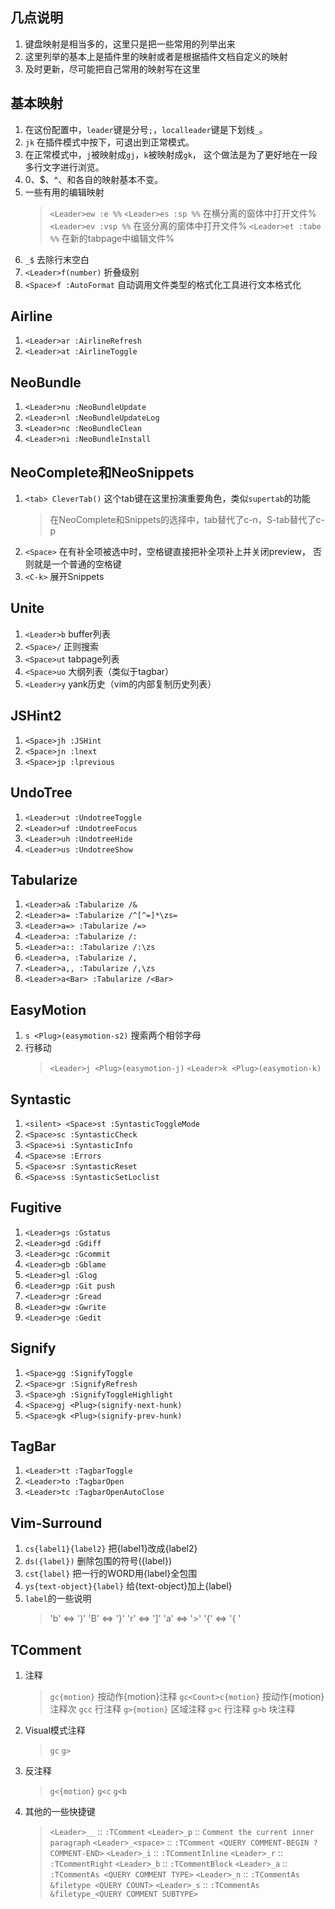 ## 几点说明
1. 键盘映射是相当多的，这里只是把一些常用的列举出来
2. 这里列举的基本上是插件里的映射或者是根据插件文档自定义的映射
3. 及时更新，尽可能把自己常用的映射写在这里

## 基本映射
1. 在这份配置中，`leader`键是分号`;`，`localleader`键是下划线`_`。
1. `jk` 在插件模式中按下，可退出到正常模式。
1. 在正常模式中，`j`被映射成`gj`，`k`被映射成`gk`，
这个做法是为了更好地在一段多行文字进行浏览。
1. 0、$、^、<HOME>和<END>各自的映射基本不变。
1. 一些有用的编辑映射
   > `<Leader>ew :e %%`
   > `<Leader>es :sp %%` 在横分离的窗体中打开文件%
   > `<Leader>ev :vsp %%` 在竖分离的窗体中打开文件%
   > `<Leader>et :tabe %%` 在新的tabpage中编辑文件%
1. `_$` 去除行末空白
1. `<Leader>f(number)` 折叠级别
1. `<Space>f :AutoFormat` 自动调用文件类型的格式化工具进行文本格式化

## Airline
1. `<Leader>ar :AirlineRefresh`
1. `<Leader>at :AirlineToggle`

## NeoBundle
1. `<Leader>nu :NeoBundleUpdate`
1. `<Leader>nl :NeoBundleUpdateLog`
1. `<Leader>nc :NeoBundleClean`
1. `<Leader>ni :NeoBundleInstall`

## NeoComplete和NeoSnippets
1. `<tab> CleverTab()` 这个tab键在这里扮演重要角色，类似`supertab`的功能
    > 在NeoComplete和Snippets的选择中，tab替代了c-n，S-tab替代了c-p
1. `<Space>` 在有补全项被选中时，空格键直接把补全项补上并关闭preview，
否则就是一个普通的空格键
1. `<C-k>` 展开Snippets

## Unite
1. `<Leader>b` buffer列表
1. `<Space>/` 正则搜索
1. `<Space>ut` tabpage列表
1. `<Space>uo` 大纲列表（类似于tagbar）
1. `<Leader>y` yank历史（vim的内部复制历史列表）

## JSHint2
1. `<Space>jh :JSHint`
1. `<Space>jn :lnext`
1. `<Space>jp :lprevious`

## UndoTree
1. `<Leader>ut :UndotreeToggle`
1. `<Leader>uf :UndotreeFocus`
1. `<Leader>uh :UndotreeHide`
1. `<Leader>us :UndotreeShow`

## Tabularize
1. `<Leader>a& :Tabularize /&`
1. `<Leader>a= :Tabularize /^[^=]*\zs=`
1. `<Leader>a=> :Tabularize /=>`
1. `<Leader>a: :Tabularize /:`
1. `<Leader>a:: :Tabularize /:\zs`
1. `<Leader>a, :Tabularize /,`
1. `<Leader>a,, :Tabularize /,\zs`
1. `<Leader>a<Bar> :Tabularize /<Bar>`

## EasyMotion
1. `s <Plug>(easymotion-s2)` 搜索两个相邻字母
1. 行移动
    >  `<Leader>j <Plug>(easymotion-j)`
    >  `<Leader>k <Plug>(easymotion-k)`

## Syntastic
1. `<silent> <Space>st :SyntasticToggleMode`
1. `<Space>sc :SyntasticCheck`
1. `<Space>si :SyntasticInfo`
1. `<Space>se :Errors`
1. `<Space>sr :SyntasticReset`
1. `<Space>ss :SyntasticSetLoclist`

## Fugitive
1. `<Leader>gs :Gstatus`
1. `<Leader>gd :Gdiff`
1. `<Leader>gc :Gcommit`
1. `<Leader>gb :Gblame`
1. `<Leader>gl :Glog`
1. `<Leader>gp :Git push`
1. `<Leader>gr :Gread`
1. `<Leader>gw :Gwrite`
1. `<Leader>ge :Gedit`

## Signify
1. `<Space>gg :SignifyToggle`
1. `<Space>gr :SignifyRefresh`
1. `<Space>gh :SignifyToggleHighlight`
1. `<Space>gj <Plug>(signify-next-hunk)`
1. `<Space>gk <Plug>(signify-prev-hunk)`

## TagBar
1. `<Leader>tt :TagbarToggle`
1. `<Leader>to :TagbarOpen`
1. `<Leader>tc :TagbarOpenAutoClose`

## Vim-Surround
1. `cs{label1}{label2}` 把{label1}改成{label2}
2. `ds({label})` 删除包围的符号({label})
1. `cst{label}` 把一行的WORD用{label}全包围
1. `ys{text-object}{label}` 给{text-object}加上{label}
1. `label`的一些说明
    > 'b' <=> ')'
    > 'B' <=> '}'
    > 'r' <=> ']'
    > 'a' <=> '>'
    > '{' <=> '{ '

## TComment
1. 注释
    > `gc{motion}` 按动作{motion}注释
    > `gc<Count>c{motion}` 按动作{motion}注释<Count>次
    > `gcc` 行注释
    > `g>{motion}` 区域注释
    > `g>c` 行注释
    > `g>b` 块注释
1. Visual模式注释
    > `gc`
    > `g>`
2. 反注释
    > `g<{motion}`
    > `g<c`
    > `g<b`
1. 其他的一些快捷键
    > `<Leader>__`       :: `:TComment`
    > `<Leader>_p`       :: `Comment the current inner paragraph`
    > `<Leader>_<space>` :: `:TComment <QUERY COMMENT-BEGIN ?COMMENT-END>`
    > `<Leader>_i`       :: `:TCommentInline`
    > `<Leader>_r`       :: `:TCommentRight`
    > `<Leader>_b`       :: `:TCommentBlock`
    > `<Leader>_a`       :: `:TCommentAs <QUERY COMMENT TYPE>`
    > `<Leader>_n`       :: `:TCommentAs &filetype <QUERY COUNT>`
    > `<Leader>_s`       :: `:TCommentAs &filetype_<QUERY COMMENT SUBTYPE>`
